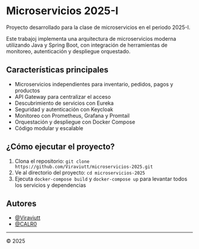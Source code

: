 # Microservicios 2025-I

Proyecto desarrollado para la clase de microservicios en el periodo 2025-I.

Este trabajoj implementa una arquitectura de microservicios moderna utilizando Java y Spring Boot, con integración de herramientas de monitoreo, autenticación y despliegue orquestado.

## Características principales
- Microservicios independientes para inventario, pedidos, pagos y productos
- API Gateway para centralizar el acceso
- Descubrimiento de servicios con Eureka
- Seguridad y autenticación con Keycloak
- Monitoreo con Prometheus, Grafana y Promtail
- Orquestación y despliegue con Docker Compose
- Código modular y escalable

## ¿Cómo ejecutar el proyecto?
1. Clona el repositorio: `git clone https://github.com/Viraviutt/microservicios-2025.git`
2. Ve al directorio del proyecto: `cd microservicios-2025`
3. Ejecuta `docker-compose build` y `docker-compose up` para levantar todos los servicios y dependencias

## Autores
- [@Viraviutt](https://github.com/Viraviutt)
- [@CALR0](https://github.com/calr0)

---
© 2025
